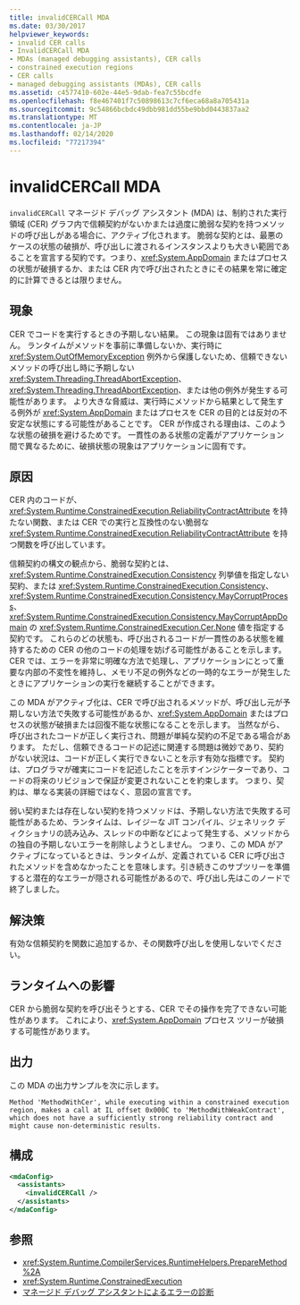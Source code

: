 ```yaml
---
title: invalidCERCall MDA
ms.date: 03/30/2017
helpviewer_keywords:
- invalid CER calls
- InvalidCERCall MDA
- MDAs (managed debugging assistants), CER calls
- constrained execution regions
- CER calls
- managed debugging assistants (MDAs), CER calls
ms.assetid: c4577410-602e-44e5-9dab-fea7c55bcdfe
ms.openlocfilehash: f8e467401f7c50898613c7cf6eca68a8a705431a
ms.sourcegitcommit: 9c54866bcbdc49dbb981dd55be9bbd0443837aa2
ms.translationtype: MT
ms.contentlocale: ja-JP
ms.lasthandoff: 02/14/2020
ms.locfileid: "77217394"
---
```

# <a name="invalidcercall-mda"></a>invalidCERCall MDA
`invalidCERCall` マネージド デバッグ アシスタント (MDA) は、制約された実行領域 (CER) グラフ内で信頼契約がないかまたは過度に脆弱な契約を持つメソッドの呼び出しがある場合に、アクティブ化されます。 脆弱な契約とは、最悪のケースの状態の破損が、呼び出しに渡されるインスタンスよりも大きい範囲であることを宣言する契約です。つまり、<xref:System.AppDomain> またはプロセスの状態が破損するか、または CER 内で呼び出されたときにその結果を常に確定的に計算できるとは限りません。  
  
## <a name="symptoms"></a>現象  
 CER でコードを実行するときの予期しない結果。 この現象は固有ではありません。 ランタイムがメソッドを事前に準備しないか、実行時に <xref:System.OutOfMemoryException> 例外から保護しないため、信頼できないメソッドの呼び出し時に予期しない <xref:System.Threading.ThreadAbortException>、<xref:System.Threading.ThreadAbortException>、または他の例外が発生する可能性があります。 より大きな脅威は、実行時にメソッドから結果として発生する例外が <xref:System.AppDomain> またはプロセスを CER の目的とは反対の不安定な状態にする可能性があることです。 CER が作成される理由は、このような状態の破損を避けるためです。 一貫性のある状態の定義がアプリケーション間で異なるために、破損状態の現象はアプリケーションに固有です。  
  
## <a name="cause"></a>原因  
 CER 内のコードが、<xref:System.Runtime.ConstrainedExecution.ReliabilityContractAttribute> を持たない関数、または CER での実行と互換性のない脆弱な <xref:System.Runtime.ConstrainedExecution.ReliabilityContractAttribute> を持つ関数を呼び出しています。  
  
 信頼契約の構文の観点から、脆弱な契約とは、<xref:System.Runtime.ConstrainedExecution.Consistency> 列挙値を指定しない契約、または <xref:System.Runtime.ConstrainedExecution.Consistency>、<xref:System.Runtime.ConstrainedExecution.Consistency.MayCorruptProcess>、<xref:System.Runtime.ConstrainedExecution.Consistency.MayCorruptAppDomain> の <xref:System.Runtime.ConstrainedExecution.Cer.None> 値を指定する契約です。 これらのどの状態も、呼び出されるコードが一貫性のある状態を維持するための CER の他のコードの処理を妨げる可能性があることを示します。  CER では、エラーを非常に明確な方法で処理し、アプリケーションにとって重要な内部の不変性を維持し、メモリ不足の例外などの一時的なエラーが発生したときにアプリケーションの実行を継続することができます。  
  
 この MDA がアクティブ化は、CER で呼び出されるメソッドが、呼び出し元が予期しない方法で失敗する可能性があるか、<xref:System.AppDomain> またはプロセスの状態が破損または回復不能な状態になることを示します。 当然ながら、呼び出されたコードが正しく実行され、問題が単純な契約の不足である場合があります。 ただし、信頼できるコードの記述に関連する問題は微妙であり、契約がない状況は、コードが正しく実行できないことを示す有効な指標です。 契約は、プログラマが確実にコードを記述したことを示すインジケーターであり、コードの将来のリビジョンで保証が変更されないことを約束します。  つまり、契約は、単なる実装の詳細ではなく、意図の宣言です。  
  
 弱い契約または存在しない契約を持つメソッドは、予期しない方法で失敗する可能性があるため、ランタイムは、レイジーな JIT コンパイル、ジェネリック ディクショナリの読み込み、スレッドの中断などによって発生する、メソッドからの独自の予期しないエラーを削除しようとしません。 つまり、この MDA がアクティブになっているときは、ランタイムが、定義されている CER に呼び出されたメソッドを含めなかったことを意味します。引き続きこのサブツリーを準備すると潜在的なエラーが隠される可能性があるので、呼び出し先はこのノードで終了しました。  
  
## <a name="resolution"></a>解決策  
 有効な信頼契約を関数に追加するか、その関数呼び出しを使用しないでください。  
  
## <a name="effect-on-the-runtime"></a>ランタイムへの影響  
 CER から脆弱な契約を呼び出そうとする、CER でその操作を完了できない可能性があります。 これにより、<xref:System.AppDomain> プロセス ツリーが破損する可能性があります。  
  
## <a name="output"></a>出力  
 この MDA の出力サンプルを次に示します。  
  
 `Method 'MethodWithCer', while executing within a constrained execution region, makes a call at IL offset 0x000C to 'MethodWithWeakContract', which does not have a sufficiently strong reliability contract and might cause non-deterministic results.`  
  
## <a name="configuration"></a>構成  
  
```xml  
<mdaConfig>  
  <assistants>  
    <invalidCERCall />  
  </assistants>  
</mdaConfig>  
```  
  
## <a name="see-also"></a>参照

- <xref:System.Runtime.CompilerServices.RuntimeHelpers.PrepareMethod%2A>
- <xref:System.Runtime.ConstrainedExecution>
- [マネージド デバッグ アシスタントによるエラーの診断](diagnosing-errors-with-managed-debugging-assistants.md)
